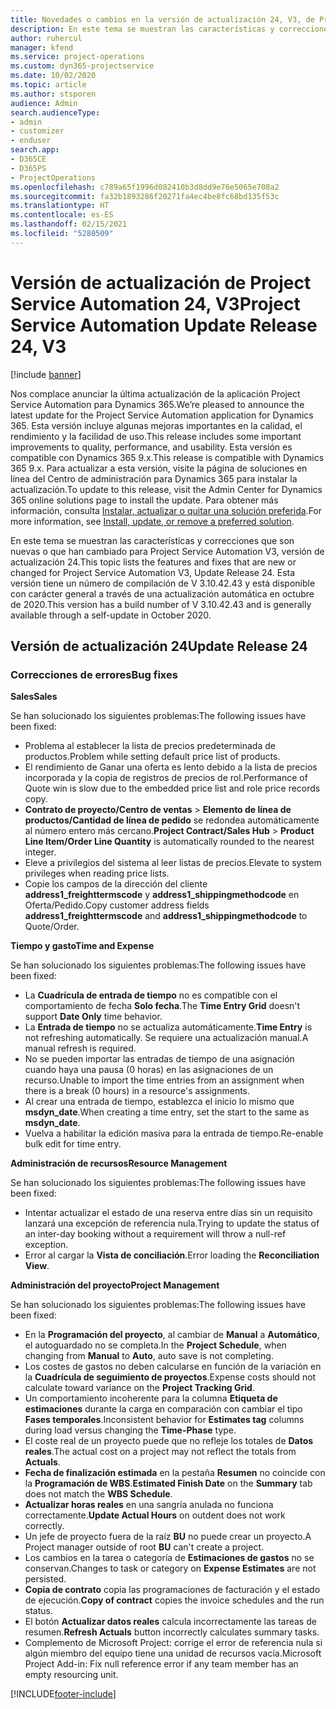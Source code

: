 ```yaml
---
title: Novedades o cambios en la versión de actualización 24, V3, de Project Service Automation
description: En este tema se muestran las características y correcciones que están disponibles en la versión de actualización 24, V3, de Project Service Automation.
author: ruhercul
manager: kfend
ms.service: project-operations
ms.custom: dyn365-projectservice
ms.date: 10/02/2020
ms.topic: article
ms.author: stsporen
audience: Admin
search.audienceType:
- admin
- customizer
- enduser
search.app:
- D365CE
- D365PS
- ProjectOperations
ms.openlocfilehash: c789a65f1996d082410b3d8dd9e76e5065e708a2
ms.sourcegitcommit: fa32b1893286f20271fa4ec4be8fc68bd135f53c
ms.translationtype: HT
ms.contentlocale: es-ES
ms.lasthandoff: 02/15/2021
ms.locfileid: "5280509"
---
```

# <a name="project-service-automation-update-release-24-v3"></a><span data-ttu-id="3e725-103">Versión de actualización de Project Service Automation 24, V3</span><span class="sxs-lookup"><span data-stu-id="3e725-103">Project Service Automation Update Release 24, V3</span></span>

[!include [banner](../includes/psa-now-project-operations.md)]

<span data-ttu-id="3e725-104">Nos complace anunciar la última actualización de la aplicación Project Service Automation para Dynamics 365.</span><span class="sxs-lookup"><span data-stu-id="3e725-104">We’re pleased to announce the latest update for the Project Service Automation application for Dynamics 365.</span></span> <span data-ttu-id="3e725-105">Esta versión incluye algunas mejoras importantes en la calidad, el rendimiento y la facilidad de uso.</span><span class="sxs-lookup"><span data-stu-id="3e725-105">This release includes some important improvements to quality, performance, and usability.</span></span> <span data-ttu-id="3e725-106">Esta versión es compatible con Dynamics 365 9.x.</span><span class="sxs-lookup"><span data-stu-id="3e725-106">This release is compatible with Dynamics 365 9.x.</span></span> <span data-ttu-id="3e725-107">Para actualizar a esta versión, visite la página de soluciones en línea del Centro de administración para Dynamics 365 para instalar la actualización.</span><span class="sxs-lookup"><span data-stu-id="3e725-107">To update to this release, visit the Admin Center for Dynamics 365 online solutions page to install the update.</span></span> <span data-ttu-id="3e725-108">Para obtener más información, consulta [Instalar, actualizar o quitar una solución preferida](https://docs.microsoft.com/power-platform/admin/install-remove-preferred-solution).</span><span class="sxs-lookup"><span data-stu-id="3e725-108">For more information, see [Install, update, or remove a preferred solution](https://docs.microsoft.com/power-platform/admin/install-remove-preferred-solution).</span></span>

<span data-ttu-id="3e725-109">En este tema se muestran las características y correcciones que son nuevas o que han cambiado para Project Service Automation V3, versión de actualización 24.</span><span class="sxs-lookup"><span data-stu-id="3e725-109">This topic lists the features and fixes that are new or changed for Project Service Automation V3, Update Release 24.</span></span> <span data-ttu-id="3e725-110">Esta versión tiene un número de compilación de V 3.10.42.43 y está disponible con carácter general a través de una actualización automática en octubre de 2020.</span><span class="sxs-lookup"><span data-stu-id="3e725-110">This version has a build number of V 3.10.42.43 and is generally available through a self-update in October 2020.</span></span>

## <a name="update-release-24"></a><span data-ttu-id="3e725-111">Versión de actualización 24</span><span class="sxs-lookup"><span data-stu-id="3e725-111">Update Release 24</span></span>

### <a name="bug-fixes"></a><span data-ttu-id="3e725-112">Correcciones de errores</span><span class="sxs-lookup"><span data-stu-id="3e725-112">Bug fixes</span></span>

<span data-ttu-id="3e725-113">**Sales**</span><span class="sxs-lookup"><span data-stu-id="3e725-113">**Sales**</span></span>

<span data-ttu-id="3e725-114">Se han solucionado los siguientes problemas:</span><span class="sxs-lookup"><span data-stu-id="3e725-114">The following issues have been fixed:</span></span>

- <span data-ttu-id="3e725-115">Problema al establecer la lista de precios predeterminada de productos.</span><span class="sxs-lookup"><span data-stu-id="3e725-115">Problem while setting default price list of products.</span></span>
- <span data-ttu-id="3e725-116">El rendimiento de Ganar una oferta es lento debido a la lista de precios incorporada y la copia de registros de precios de rol.</span><span class="sxs-lookup"><span data-stu-id="3e725-116">Performance of Quote win is slow due to the embedded price list and role price records copy.</span></span>
- <span data-ttu-id="3e725-117">**Contrato de proyecto/Centro de ventas** > **Elemento de línea de productos/Cantidad de línea de pedido** se redondea automáticamente al número entero más cercano.</span><span class="sxs-lookup"><span data-stu-id="3e725-117">**Project Contract/Sales Hub** > **Product Line Item/Order Line Quantity** is automatically rounded to the nearest integer.</span></span>
- <span data-ttu-id="3e725-118">Eleve a privilegios del sistema al leer listas de precios.</span><span class="sxs-lookup"><span data-stu-id="3e725-118">Elevate to system privileges when reading price lists.</span></span>
- <span data-ttu-id="3e725-119">Copie los campos de la dirección del cliente **address1_freighttermscode** y **address1_shippingmethodcode** en Oferta/Pedido.</span><span class="sxs-lookup"><span data-stu-id="3e725-119">Copy customer address fields **address1_freighttermscode** and **address1_shippingmethodcode** to Quote/Order.</span></span> 


<span data-ttu-id="3e725-120">**Tiempo y gasto**</span><span class="sxs-lookup"><span data-stu-id="3e725-120">**Time and Expense**</span></span>

<span data-ttu-id="3e725-121">Se han solucionado los siguientes problemas:</span><span class="sxs-lookup"><span data-stu-id="3e725-121">The following issues have been fixed:</span></span>

- <span data-ttu-id="3e725-122">La **Cuadrícula de entrada de tiempo** no es compatible con el comportamiento de fecha **Solo fecha**.</span><span class="sxs-lookup"><span data-stu-id="3e725-122">The **Time Entry Grid** doesn't support **Date Only** time behavior.</span></span>
- <span data-ttu-id="3e725-123">La **Entrada de tiempo** no se actualiza automáticamente.</span><span class="sxs-lookup"><span data-stu-id="3e725-123">**Time Entry** is not refreshing automatically.</span></span> <span data-ttu-id="3e725-124">Se requiere una actualización manual.</span><span class="sxs-lookup"><span data-stu-id="3e725-124">A manual refresh is required.</span></span>
- <span data-ttu-id="3e725-125">No se pueden importar las entradas de tiempo de una asignación cuando haya una pausa (0 horas) en las asignaciones de un recurso.</span><span class="sxs-lookup"><span data-stu-id="3e725-125">Unable to import the time entries from an assignment when there is a break (0 hours) in a resource's assignments.</span></span>
- <span data-ttu-id="3e725-126">Al crear una entrada de tiempo, establezca el inicio lo mismo que **msdyn_date**.</span><span class="sxs-lookup"><span data-stu-id="3e725-126">When creating a time entry, set the start to the same as **msdyn_date**.</span></span>
- <span data-ttu-id="3e725-127">Vuelva a habilitar la edición masiva para la entrada de tiempo.</span><span class="sxs-lookup"><span data-stu-id="3e725-127">Re-enable bulk edit for time entry.</span></span>

<span data-ttu-id="3e725-128">**Administración de recursos**</span><span class="sxs-lookup"><span data-stu-id="3e725-128">**Resource Management**</span></span>

<span data-ttu-id="3e725-129">Se han solucionado los siguientes problemas:</span><span class="sxs-lookup"><span data-stu-id="3e725-129">The following issues have been fixed:</span></span>

- <span data-ttu-id="3e725-130">Intentar actualizar el estado de una reserva entre días sin un requisito lanzará una excepción de referencia nula.</span><span class="sxs-lookup"><span data-stu-id="3e725-130">Trying to update the status of an inter-day booking without a requirement will throw a null-ref exception.</span></span>
- <span data-ttu-id="3e725-131">Error al cargar la **Vista de conciliación**.</span><span class="sxs-lookup"><span data-stu-id="3e725-131">Error loading the **Reconciliation View**.</span></span>


<span data-ttu-id="3e725-132">**Administración del proyecto**</span><span class="sxs-lookup"><span data-stu-id="3e725-132">**Project Management**</span></span>

<span data-ttu-id="3e725-133">Se han solucionado los siguientes problemas:</span><span class="sxs-lookup"><span data-stu-id="3e725-133">The following issues have been fixed:</span></span>

- <span data-ttu-id="3e725-134">En la **Programación del proyecto**, al cambiar de **Manual** a **Automático**, el autoguardado no se completa.</span><span class="sxs-lookup"><span data-stu-id="3e725-134">In the **Project Schedule**, when changing from **Manual** to **Auto**, auto save is not completing.</span></span>
- <span data-ttu-id="3e725-135">Los costes de gastos no deben calcularse en función de la variación en la **Cuadrícula de seguimiento de proyectos**.</span><span class="sxs-lookup"><span data-stu-id="3e725-135">Expense costs should not calculate toward variance on the **Project Tracking Grid**.</span></span>
- <span data-ttu-id="3e725-136">Un comportamiento incoherente para la columna **Etiqueta de estimaciones** durante la carga en comparación con cambiar el tipo **Fases temporales**.</span><span class="sxs-lookup"><span data-stu-id="3e725-136">Inconsistent behavior for **Estimates tag** columns during load versus changing the **Time-Phase** type.</span></span>
- <span data-ttu-id="3e725-137">El coste real de un proyecto puede que no refleje los totales de **Datos reales**.</span><span class="sxs-lookup"><span data-stu-id="3e725-137">The actual cost on a project may not reflect the totals from **Actuals**.</span></span>
- <span data-ttu-id="3e725-138">**Fecha de finalización estimada** en la pestaña **Resumen** no coincide con la **Programación de WBS**.</span><span class="sxs-lookup"><span data-stu-id="3e725-138">**Estimated Finish Date** on the **Summary** tab does not match the **WBS Schedule**.</span></span>
- <span data-ttu-id="3e725-139">**Actualizar horas reales** en una sangría anulada no funciona correctamente.</span><span class="sxs-lookup"><span data-stu-id="3e725-139">**Update Actual Hours** on outdent does not work correctly.</span></span>
- <span data-ttu-id="3e725-140">Un jefe de proyecto fuera de la raíz **BU** no puede crear un proyecto.</span><span class="sxs-lookup"><span data-stu-id="3e725-140">A Project manager outside of root **BU** can't create a project.</span></span>
- <span data-ttu-id="3e725-141">Los cambios en la tarea o categoría de **Estimaciones de gastos** no se conservan.</span><span class="sxs-lookup"><span data-stu-id="3e725-141">Changes to task or category on **Expense Estimates** are not persisted.</span></span>
- <span data-ttu-id="3e725-142">**Copia de contrato** copia las programaciones de facturación y el estado de ejecución.</span><span class="sxs-lookup"><span data-stu-id="3e725-142">**Copy of contract** copies the invoice schedules and the run status.</span></span>
- <span data-ttu-id="3e725-143">El botón **Actualizar datos reales** calcula incorrectamente las tareas de resumen.</span><span class="sxs-lookup"><span data-stu-id="3e725-143">**Refresh Actuals** button incorrectly calculates summary tasks.</span></span>
- <span data-ttu-id="3e725-144">Complemento de Microsoft Project: corrige el error de referencia nula si algún miembro del equipo tiene una unidad de recursos vacía.</span><span class="sxs-lookup"><span data-stu-id="3e725-144">Microsoft Project Add-in: Fix null reference error if any team member has an empty resourcing unit.</span></span>



[!INCLUDE[footer-include](../includes/footer-banner.md)]